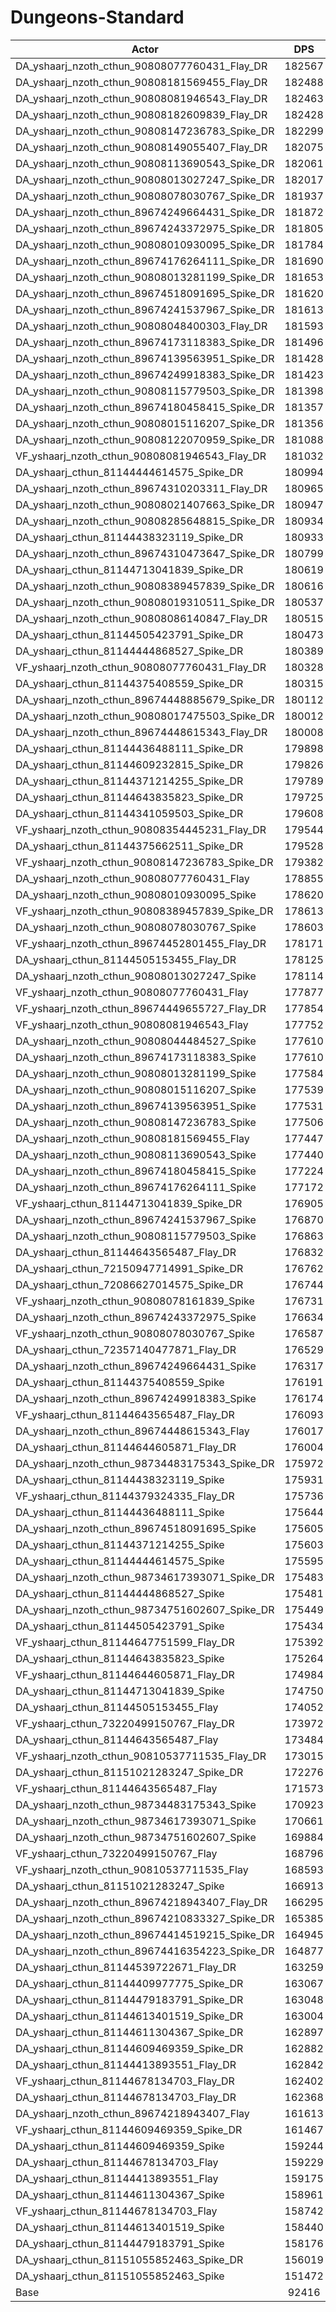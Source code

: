 # Dungeons-Standard
| Actor | DPS | Increase |
|---|:---:|:---:|
|DA_yshaarj_nzoth_cthun_90808077760431_Flay_DR|182567|97.55%|
|DA_yshaarj_nzoth_cthun_90808181569455_Flay_DR|182488|97.46%|
|DA_yshaarj_nzoth_cthun_90808081946543_Flay_DR|182463|97.44%|
|DA_yshaarj_nzoth_cthun_90808182609839_Flay_DR|182428|97.40%|
|DA_yshaarj_nzoth_cthun_90808147236783_Spike_DR|182299|97.26%|
|DA_yshaarj_nzoth_cthun_90808149055407_Flay_DR|182075|97.02%|
|DA_yshaarj_nzoth_cthun_90808113690543_Spike_DR|182061|97.00%|
|DA_yshaarj_nzoth_cthun_90808013027247_Spike_DR|182017|96.95%|
|DA_yshaarj_nzoth_cthun_90808078030767_Spike_DR|181937|96.87%|
|DA_yshaarj_nzoth_cthun_89674249664431_Spike_DR|181872|96.80%|
|DA_yshaarj_nzoth_cthun_89674243372975_Spike_DR|181805|96.72%|
|DA_yshaarj_nzoth_cthun_90808010930095_Spike_DR|181784|96.70%|
|DA_yshaarj_nzoth_cthun_89674176264111_Spike_DR|181690|96.60%|
|DA_yshaarj_nzoth_cthun_90808013281199_Spike_DR|181653|96.56%|
|DA_yshaarj_nzoth_cthun_89674518091695_Spike_DR|181620|96.52%|
|DA_yshaarj_nzoth_cthun_89674241537967_Spike_DR|181613|96.52%|
|DA_yshaarj_nzoth_cthun_90808048400303_Flay_DR|181593|96.50%|
|DA_yshaarj_nzoth_cthun_89674173118383_Spike_DR|181496|96.39%|
|DA_yshaarj_nzoth_cthun_89674139563951_Spike_DR|181428|96.32%|
|DA_yshaarj_nzoth_cthun_89674249918383_Spike_DR|181423|96.31%|
|DA_yshaarj_nzoth_cthun_90808115779503_Spike_DR|181398|96.28%|
|DA_yshaarj_nzoth_cthun_89674180458415_Spike_DR|181357|96.24%|
|DA_yshaarj_nzoth_cthun_90808015116207_Spike_DR|181356|96.24%|
|DA_yshaarj_nzoth_cthun_90808122070959_Spike_DR|181088|95.95%|
|VF_yshaarj_nzoth_cthun_90808081946543_Flay_DR|181032|95.89%|
|DA_yshaarj_cthun_81144444614575_Spike_DR|180994|95.85%|
|DA_yshaarj_nzoth_cthun_89674310203311_Flay_DR|180965|95.82%|
|DA_yshaarj_nzoth_cthun_90808021407663_Spike_DR|180947|95.80%|
|DA_yshaarj_nzoth_cthun_90808285648815_Spike_DR|180934|95.78%|
|DA_yshaarj_cthun_81144438323119_Spike_DR|180933|95.78%|
|DA_yshaarj_nzoth_cthun_89674310473647_Spike_DR|180799|95.64%|
|DA_yshaarj_cthun_81144713041839_Spike_DR|180619|95.44%|
|DA_yshaarj_nzoth_cthun_90808389457839_Spike_DR|180616|95.44%|
|DA_yshaarj_nzoth_cthun_90808019310511_Spike_DR|180537|95.35%|
|DA_yshaarj_nzoth_cthun_90808086140847_Flay_DR|180515|95.33%|
|DA_yshaarj_cthun_81144505423791_Spike_DR|180473|95.28%|
|DA_yshaarj_cthun_81144444868527_Spike_DR|180389|95.19%|
|VF_yshaarj_nzoth_cthun_90808077760431_Flay_DR|180328|95.13%|
|DA_yshaarj_cthun_81144375408559_Spike_DR|180315|95.11%|
|DA_yshaarj_nzoth_cthun_89674448885679_Spike_DR|180112|94.89%|
|DA_yshaarj_nzoth_cthun_90808017475503_Spike_DR|180012|94.78%|
|DA_yshaarj_nzoth_cthun_89674448615343_Flay_DR|180008|94.78%|
|DA_yshaarj_cthun_81144436488111_Spike_DR|179898|94.66%|
|DA_yshaarj_cthun_81144609232815_Spike_DR|179826|94.58%|
|DA_yshaarj_cthun_81144371214255_Spike_DR|179789|94.54%|
|DA_yshaarj_cthun_81144643835823_Spike_DR|179725|94.47%|
|DA_yshaarj_cthun_81144341059503_Spike_DR|179608|94.35%|
|VF_yshaarj_nzoth_cthun_90808354445231_Flay_DR|179544|94.28%|
|DA_yshaarj_cthun_81144375662511_Spike_DR|179528|94.26%|
|VF_yshaarj_nzoth_cthun_90808147236783_Spike_DR|179382|94.10%|
|DA_yshaarj_nzoth_cthun_90808077760431_Flay|178855|93.53%|
|DA_yshaarj_nzoth_cthun_90808010930095_Spike|178620|93.28%|
|VF_yshaarj_nzoth_cthun_90808389457839_Spike_DR|178613|93.27%|
|DA_yshaarj_nzoth_cthun_90808078030767_Spike|178603|93.26%|
|VF_yshaarj_nzoth_cthun_89674452801455_Flay_DR|178171|92.79%|
|DA_yshaarj_cthun_81144505153455_Flay_DR|178125|92.74%|
|DA_yshaarj_nzoth_cthun_90808013027247_Spike|178114|92.73%|
|VF_yshaarj_nzoth_cthun_90808077760431_Flay|177877|92.47%|
|VF_yshaarj_nzoth_cthun_89674449655727_Flay_DR|177854|92.45%|
|VF_yshaarj_nzoth_cthun_90808081946543_Flay|177752|92.34%|
|DA_yshaarj_nzoth_cthun_90808044484527_Spike|177610|92.19%|
|DA_yshaarj_nzoth_cthun_89674173118383_Spike|177610|92.19%|
|DA_yshaarj_nzoth_cthun_90808013281199_Spike|177584|92.16%|
|DA_yshaarj_nzoth_cthun_90808015116207_Spike|177539|92.11%|
|DA_yshaarj_nzoth_cthun_89674139563951_Spike|177531|92.10%|
|DA_yshaarj_nzoth_cthun_90808147236783_Spike|177506|92.07%|
|DA_yshaarj_nzoth_cthun_90808181569455_Flay|177447|92.01%|
|DA_yshaarj_nzoth_cthun_90808113690543_Spike|177440|92.00%|
|DA_yshaarj_nzoth_cthun_89674180458415_Spike|177224|91.77%|
|DA_yshaarj_nzoth_cthun_89674176264111_Spike|177172|91.71%|
|VF_yshaarj_cthun_81144713041839_Spike_DR|176905|91.42%|
|DA_yshaarj_nzoth_cthun_89674241537967_Spike|176870|91.38%|
|DA_yshaarj_nzoth_cthun_90808115779503_Spike|176863|91.38%|
|DA_yshaarj_cthun_81144643565487_Flay_DR|176832|91.34%|
|DA_yshaarj_cthun_72150947714991_Spike_DR|176762|91.27%|
|DA_yshaarj_cthun_72086627014575_Spike_DR|176744|91.25%|
|VF_yshaarj_nzoth_cthun_90808078161839_Spike|176731|91.23%|
|DA_yshaarj_nzoth_cthun_89674243372975_Spike|176634|91.13%|
|VF_yshaarj_nzoth_cthun_90808078030767_Spike|176587|91.08%|
|DA_yshaarj_cthun_72357140477871_Flay_DR|176529|91.02%|
|DA_yshaarj_nzoth_cthun_89674249664431_Spike|176317|90.79%|
|DA_yshaarj_cthun_81144375408559_Spike|176191|90.65%|
|DA_yshaarj_nzoth_cthun_89674249918383_Spike|176174|90.63%|
|VF_yshaarj_cthun_81144643565487_Flay_DR|176093|90.54%|
|DA_yshaarj_nzoth_cthun_89674448615343_Flay|176017|90.46%|
|DA_yshaarj_cthun_81144644605871_Flay_DR|176004|90.45%|
|DA_yshaarj_nzoth_cthun_98734483175343_Spike_DR|175972|90.41%|
|DA_yshaarj_cthun_81144438323119_Spike|175931|90.37%|
|VF_yshaarj_cthun_81144379324335_Flay_DR|175736|90.16%|
|DA_yshaarj_cthun_81144436488111_Spike|175644|90.06%|
|DA_yshaarj_nzoth_cthun_89674518091695_Spike|175605|90.02%|
|DA_yshaarj_cthun_81144371214255_Spike|175603|90.01%|
|DA_yshaarj_cthun_81144444614575_Spike|175595|90.01%|
|DA_yshaarj_nzoth_cthun_98734617393071_Spike_DR|175483|89.88%|
|DA_yshaarj_cthun_81144444868527_Spike|175481|89.88%|
|DA_yshaarj_nzoth_cthun_98734751602607_Spike_DR|175449|89.85%|
|DA_yshaarj_cthun_81144505423791_Spike|175434|89.83%|
|VF_yshaarj_cthun_81144647751599_Flay_DR|175392|89.79%|
|DA_yshaarj_cthun_81144643835823_Spike|175264|89.65%|
|VF_yshaarj_cthun_81144644605871_Flay_DR|174984|89.34%|
|DA_yshaarj_cthun_81144713041839_Spike|174750|89.09%|
|DA_yshaarj_cthun_81144505153455_Flay|174052|88.34%|
|VF_yshaarj_cthun_73220499150767_Flay_DR|173972|88.25%|
|DA_yshaarj_cthun_81144643565487_Flay|173484|87.72%|
|VF_yshaarj_nzoth_cthun_90810537711535_Flay_DR|173015|87.21%|
|DA_yshaarj_cthun_81151021283247_Spike_DR|172276|86.41%|
|VF_yshaarj_cthun_81144643565487_Flay|171573|85.65%|
|DA_yshaarj_nzoth_cthun_98734483175343_Spike|170923|84.95%|
|DA_yshaarj_nzoth_cthun_98734617393071_Spike|170661|84.67%|
|DA_yshaarj_nzoth_cthun_98734751602607_Spike|169884|83.82%|
|VF_yshaarj_cthun_73220499150767_Flay|168796|82.65%|
|VF_yshaarj_nzoth_cthun_90810537711535_Flay|168593|82.43%|
|DA_yshaarj_cthun_81151021283247_Spike|166913|80.61%|
|DA_yshaarj_nzoth_cthun_89674218943407_Flay_DR|166295|79.94%|
|DA_yshaarj_nzoth_cthun_89674210833327_Spike_DR|165385|78.96%|
|DA_yshaarj_nzoth_cthun_89674414519215_Spike_DR|164945|78.48%|
|DA_yshaarj_nzoth_cthun_89674416354223_Spike_DR|164877|78.41%|
|DA_yshaarj_cthun_81144539722671_Flay_DR|163259|76.66%|
|DA_yshaarj_cthun_81144409977775_Spike_DR|163067|76.45%|
|DA_yshaarj_cthun_81144479183791_Spike_DR|163048|76.43%|
|DA_yshaarj_cthun_81144613401519_Spike_DR|163004|76.38%|
|DA_yshaarj_cthun_81144611304367_Spike_DR|162897|76.26%|
|DA_yshaarj_cthun_81144609469359_Spike_DR|162882|76.25%|
|DA_yshaarj_cthun_81144413893551_Flay_DR|162842|76.21%|
|VF_yshaarj_cthun_81144678134703_Flay_DR|162402|75.73%|
|DA_yshaarj_cthun_81144678134703_Flay_DR|162368|75.69%|
|DA_yshaarj_nzoth_cthun_89674218943407_Flay|161613|74.88%|
|VF_yshaarj_cthun_81144609469359_Spike_DR|161467|74.72%|
|DA_yshaarj_cthun_81144609469359_Spike|159244|72.31%|
|DA_yshaarj_cthun_81144678134703_Flay|159229|72.30%|
|DA_yshaarj_cthun_81144413893551_Flay|159175|72.24%|
|DA_yshaarj_cthun_81144611304367_Spike|158961|72.01%|
|VF_yshaarj_cthun_81144678134703_Flay|158742|71.77%|
|DA_yshaarj_cthun_81144613401519_Spike|158440|71.44%|
|DA_yshaarj_cthun_81144479183791_Spike|158176|71.16%|
|DA_yshaarj_cthun_81151055852463_Spike_DR|156019|68.82%|
|DA_yshaarj_cthun_81151055852463_Spike|151472|63.90%|
|Base|92416|0.00%|
